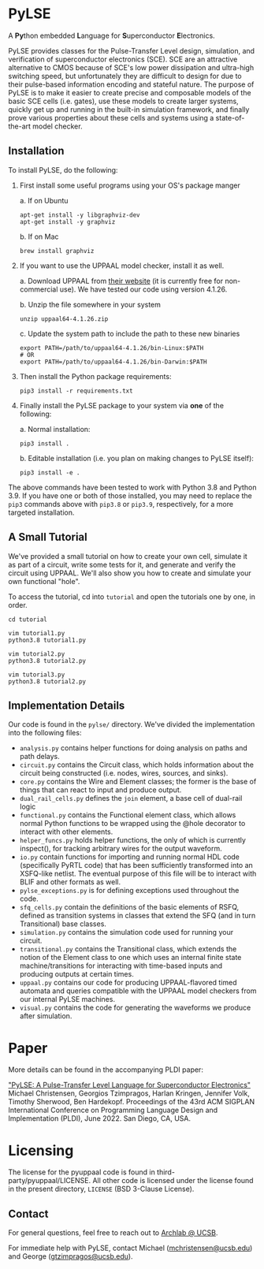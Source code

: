 # PyLSE
A **Py**thon embedded **L**anguage for **S**uperconductor **E**lectronics.

PyLSE provides classes for the Pulse-Transfer Level design, simulation, and verification of
superconductor electronics (SCE). SCE are an attractive alternative to CMOS because of SCE's
low power dissipation and ultra-high switching speed, but unfortunately they are difficult to
design for due to their pulse-based information encoding and stateful nature. The purpose of
PyLSE is to make it easier to create precise and composable models of the basic SCE cells (i.e. gates),
use these models to create larger systems, quickly get up and running in the built-in simulation
framework, and finally prove various properties about these cells and systems using a state-of-the-art
model checker.

## Installation
To install PyLSE, do the following:

1. First install some useful programs using your OS's package manger

    a. If on Ubuntu

       apt-get install -y libgraphviz-dev
       apt-get install -y graphviz

    b. If on Mac

       brew install graphviz

2. If you want to use the UPPAAL model checker, install it as well.

    a. Download UPPAAL from [their website](https://www.it.uu.se/research/group/darts/uppaal/download/registration.php?id=0&subid=13)
       (it is currently free for non-commercial use).  We have tested our code using version 4.1.26.

    b. Unzip the file somewhere in your system

       unzip uppaal64-4.1.26.zip

    c. Update the system path to include the path to these new binaries

       export PATH=/path/to/uppaal64-4.1.26/bin-Linux:$PATH 
       # OR
       export PATH=/path/to/uppaal64-4.1.26/bin-Darwin:$PATH 

2. Then install the Python package requirements:

       pip3 install -r requirements.txt

3. Finally install the PyLSE package to your system via **one** of the following:

    a. Normal installation:

       pip3 install .

    b. Editable installation (i.e. you plan on making changes to PyLSE itself):

       pip3 install -e .

The above commands have been tested to work with Python 3.8 and Python 3.9. If you have one or both of those installed, you may need to replace the `pip3` commands above with `pip3.8` or `pip3.9`, respectively, for a more targeted installation.

## A Small Tutorial

We've provided a small tutorial on how to create your own cell, simulate it as part of a circuit, write some
tests for it, and generate and verify the circuit using UPPAAL. We'll also show you how to create and
simulate your own functional "hole".

To access the tutorial, cd into `tutorial` and open the tutorials one by one, in order.

    cd tutorial

    vim tutorial1.py
    python3.8 tutorial1.py

    vim tutorial2.py
    python3.8 tutorial2.py

    vim tutorial3.py
    python3.8 tutorial2.py


## Implementation Details

Our code is found in the `pylse/` directory.
We've divided the implementation into the following files:

   * `analysis.py` contains helper functions for doing analysis on
      paths and path delays.
   * `circuit.py` contains the Circuit class, which holds information
      about the circuit being constructed (i.e. nodes, wires, sources, and sinks).
   * `core.py` contains the Wire and Element classes; the former is the base of
      things that can react to input and produce output.
   * `dual_rail_cells.py` defines the `join` element, a base cell of dual-rail logic
   * `functional.py` contains the Functional element class, which allows normal
      Python functions to be wrapped using the @hole decorator to interact with
      other elements.
   * `helper_funcs.py` holds helper functions, the only of which is currently
      inspect(), for tracking arbitrary wires for the output waveform.
   * `io.py` contain functions for importing and running normal HDL code (specifically
      PyRTL code) that has been sufficiently transformed into an XSFQ-like netlist.
      The eventual purpose of this file will be to interact with BLIF and other formats as well.
   * `pylse_exceptions.py` is for defining exceptions used throughout the code.
   * `sfq_cells.py` contain the definitions of the basic elements of RSFQ, defined as
      transition systems in classes that extend the SFQ (and in turn Transitional) base classes.
   * `simulation.py` contains the simulation code used for running your circuit.
   * `transitional.py` contains the Transitional class, which extends the notion of the Element
      class to one which uses an internal finite state machine/transitions for interacting
      with time-based inputs and producing outputs at certain times.
   * `uppaal.py` contains our code for producing UPPAAL-flavored timed automata and queries
      compatible with the UPPAAL model checkers from our internal PyLSE machines.
   * `visual.py` contains the code for generating the waveforms we produce after simulation.

# Paper

More details can be found in the accompanying PLDI paper:

["PyLSE: A Pulse-Transfer Level Language for Superconductor Electronics"](https://doi.org/10.1145/3519939.3523438)
Michael Christensen, Georgios Tzimpragos, Harlan Kringen, Jennifer Volk, Timothy Sherwood, Ben Hardekopf.
Proceedings of the 43rd ACM SIGPLAN International Conference on Programming Language Design and Implementation (PLDI), June 2022. San Diego, CA, USA.

# Licensing

The license for the pyuppaal code is found in third-party/pyuppaal/LICENSE.
All other code is licensed under the license found in the present directory, `LICENSE` (BSD 3-Clause License).

## Contact
For general questions, feel free to reach out to [Archlab @ UCSB](https://www.arch.cs.ucsb.edu/).

For immediate help with PyLSE, contact Michael (mchristensen@ucsb.edu) and George (gtzimpragos@ucsb.edu).
